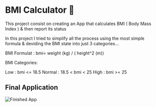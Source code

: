 


# BMI Calculator 💪

This project consist on creating an App that calculates BMI ( Body Mass Index ) & then report its status </br>

In this project I tried to simplify all the process using the most simple formula & deviding the BMI state into just 3 categories...

BMI Formulat : bmi= weight (kg) / ( height^2 (m))

BMI Categories:

Low : bmi <= 18.5
Normal : 18.5 < bmi < 25
High : bmi >= 25

## Final Application
![Finished App](https://github.com/londonappbrewery/Images/blob/master/bmi-calc-demo.gif)


